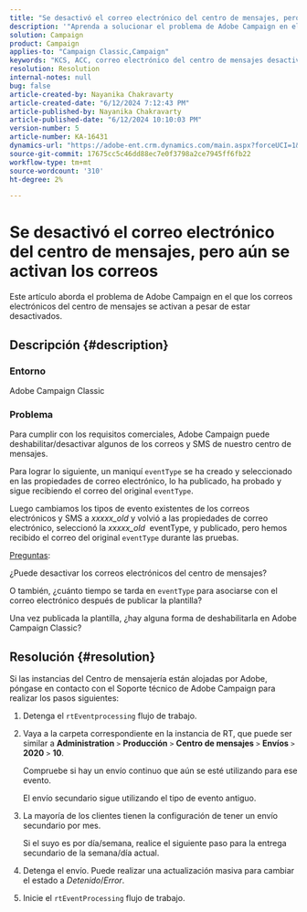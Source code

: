 ```yaml
---
title: "Se desactivó el correo electrónico del centro de mensajes, pero aún se activan los correos"
description: '"Aprenda a solucionar el problema de Adobe Campaign en el que los correos electrónicos del centro de mensajes se activan a pesar de estar desactivados".'
solution: Campaign
product: Campaign
applies-to: "Campaign Classic,Campaign"
keywords: "KCS, ACC, correo electrónico del centro de mensajes desactivado, correos electrónicos aún activados, Adobe Campaign Classic, Adobe Campaign, resolución de problemas"
resolution: Resolution
internal-notes: null
bug: false
article-created-by: Nayanika Chakravarty
article-created-date: "6/12/2024 7:12:43 PM"
article-published-by: Nayanika Chakravarty
article-published-date: "6/12/2024 10:10:03 PM"
version-number: 5
article-number: KA-16431
dynamics-url: "https://adobe-ent.crm.dynamics.com/main.aspx?forceUCI=1&pagetype=entityrecord&etn=knowledgearticle&id=a8742cbd-ef28-ef11-840a-000d3a3764e0"
source-git-commit: 17675cc5c46dd88ec7e0f3798a2ce7945ff6fb22
workflow-type: tm+mt
source-wordcount: '310'
ht-degree: 2%

---
```


# Se desactivó el correo electrónico del centro de mensajes, pero aún se activan los correos


Este artículo aborda el problema de Adobe Campaign en el que los correos electrónicos del centro de mensajes se activan a pesar de estar desactivados.

## Descripción {#description}


### Entorno

Adobe Campaign Classic

### Problema

Para cumplir con los requisitos comerciales, Adobe Campaign puede deshabilitar/desactivar algunos de los correos y SMS de nuestro centro de mensajes.

Para lograr lo siguiente, un maniquí `eventType` se ha creado y seleccionado en las propiedades de correo electrónico, lo ha publicado, ha probado y sigue recibiendo el correo del original `eventType`.

Luego cambiamos los tipos de evento existentes de los correos electrónicos y SMS a *xxxxx_old* y volvió a las propiedades de correo electrónico, seleccionó la *xxxxx_old*  eventType, y publicado, pero hemos recibido el correo del original `eventType` durante las pruebas.

<u>Preguntas</u>:

¿Puede desactivar los correos electrónicos del centro de mensajes?

O también, ¿cuánto tiempo se tarda en `eventType` para asociarse con el correo electrónico después de publicar la plantilla?

Una vez publicada la plantilla, ¿hay alguna forma de deshabilitarla en Adobe Campaign Classic?


## Resolución {#resolution}


Si las instancias del Centro de mensajería están alojadas por Adobe, póngase en contacto con el Soporte técnico de Adobe Campaign para realizar los pasos siguientes:

1. Detenga el `rtEventprocessing` flujo de trabajo.
2. Vaya a la carpeta correspondiente en la instancia de RT, que puede ser similar a <b>Administration</b> `>`  <b>Producción</b> `>`  <b>Centro de mensajes</b> `>`  <b>Envíos</b> `>`  <b>2020</b> `>`  <b>10</b>.

   Compruebe si hay un envío continuo que aún se esté utilizando para ese evento.

   El envío secundario sigue utilizando el tipo de evento antiguo.
3. La mayoría de los clientes tienen la configuración de tener un envío secundario por mes.

   Si el suyo es por día/semana, realice el siguiente paso para la entrega secundario de la semana/día actual.
4. Detenga el envío. Puede realizar una actualización masiva para cambiar el estado a *Detenido*/*Error*.
5. Inicie el `rtEventProcessing` flujo de trabajo.

